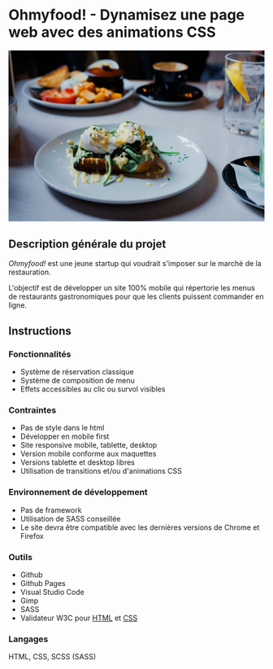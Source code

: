 
# Ohmyfood! - Dynamisez une page web avec des animations CSS

![logo](https://github.com/CarolineSenes/SENESCaroline_3_17032021/blob/master/images/restaurants/toa-heftiba-DQKerTsQwi0-unsplash.jpg)
  

## Description générale du projet

*Ohmyfood!* est une jeune startup qui voudrait s'imposer sur le marché de la restauration.

L'objectif est de développer un site 100% mobile qui répertorie les menus de restaurants gastronomiques pour que les clients puissent commander en ligne. 


## Instructions

### Fonctionnalités

- Système de réservation classique
- Système de composition de menu
- Effets accessibles au clic ou survol visibles
 

### Contraintes

- Pas de style dans le html
- Développer en mobile first
- Site responsive mobile, tablette, desktop
- Version mobile conforme aux maquettes
- Versions tablette et desktop libres
- Utilisation de transitions et/ou d'animations CSS
  

### Environnement de développement

- Pas de framework
- Utilisation de SASS conseillée
- Le site devra être compatible avec les dernières versions de Chrome et Firefox
  
### Outils

- Github
- Github Pages
- Visual Studio Code
- Gimp
- SASS
- Validateur W3C pour [HTML](https://validator.w3.org/) et [CSS](https://jigsaw.w3.org/css-validator/#validate_by_upload)

### Langages

HTML, CSS, SCSS (SASS)
